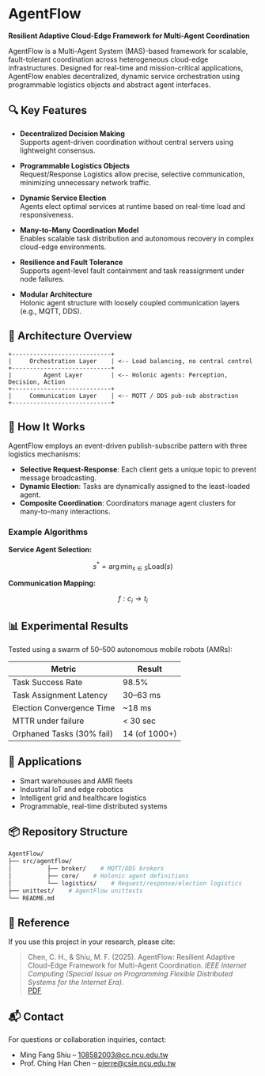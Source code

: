 # AgentFlow

**Resilient Adaptive Cloud-Edge Framework for Multi-Agent Coordination**

AgentFlow is a Multi-Agent System (MAS)-based framework for scalable, fault-tolerant coordination across heterogeneous cloud-edge infrastructures. Designed for real-time and mission-critical applications, AgentFlow enables decentralized, dynamic service orchestration using programmable logistics objects and abstract agent interfaces.

## 🔍 Key Features

- **Decentralized Decision Making**  
  Supports agent-driven coordination without central servers using lightweight consensus.

- **Programmable Logistics Objects**  
  Request/Response Logistics allow precise, selective communication, minimizing unnecessary network traffic.

- **Dynamic Service Election**  
  Agents elect optimal services at runtime based on real-time load and responsiveness.

- **Many-to-Many Coordination Model**  
  Enables scalable task distribution and autonomous recovery in complex cloud-edge environments.

- **Resilience and Fault Tolerance**  
  Supports agent-level fault containment and task reassignment under node failures.

- **Modular Architecture**  
  Holonic agent structure with loosely coupled communication layers (e.g., MQTT, DDS).

## 🧱 Architecture Overview

```
+----------------------------+
|     Orchestration Layer    | <-- Load balancing, no central control
+----------------------------+
|         Agent Layer        | <-- Holonic agents: Perception, Decision, Action
+----------------------------+
|     Communication Layer    | <-- MQTT / DDS pub-sub abstraction
+----------------------------+
```

## 🧠 How It Works

AgentFlow employs an event-driven publish-subscribe pattern with three logistics mechanisms:

- **Selective Request-Response**: Each client gets a unique topic to prevent message broadcasting.
- **Dynamic Election**: Tasks are dynamically assigned to the least-loaded agent.
- **Composite Coordination**: Coordinators manage agent clusters for many-to-many interactions.

### Example Algorithms

**Service Agent Selection:**
```math
s^* = \arg\min_{s \in S} \text{Load}(s)
```

**Communication Mapping:**
```math
f: c_i \rightarrow t_i
```

## 📊 Experimental Results

Tested using a swarm of 50–500 autonomous mobile robots (AMRs):

| Metric                    | Result            |
|---------------------------|-------------------|
| Task Success Rate         | 98.5%             |
| Task Assignment Latency   | 30–63 ms          |
| Election Convergence Time | ~18 ms            |
| MTTR under failure        | < 30 sec          |
| Orphaned Tasks (30% fail) | 14 (of 1000+)     |

## 🚀 Applications

- Smart warehouses and AMR fleets
- Industrial IoT and edge robotics
- Intelligent grid and healthcare logistics
- Programmable, real-time distributed systems

## 📦 Repository Structure

```bash
AgentFlow/
├── src/agentflow/
│          ├── broker/    # MQTT/DDS brokers
│          ├── core/    # Holonic agent definitions
│          └── logistics/    # Request/response/election logistics
├── unittest/    # AgentFlow unittests
└── README.md
```

## 📖 Reference

If you use this project in your research, please cite:

> Chen, C. H., & Shiu, M. F. (2025). AgentFlow: Resilient Adaptive Cloud-Edge Framework for Multi-Agent Coordination. *IEEE Internet Computing (Special Issue on Programming Flexible Distributed Systems for the Internet Era)*.  
> [PDF](./AgentFlow-v20.pdf)

## 📬 Contact

For questions or collaboration inquiries, contact:

- Ming Fang Shiu – [108582003@cc.ncu.edu.tw](mailto:108582003@cc.ncu.edu.tw)
- Prof. Ching Han Chen – [pierre@csie.ncu.edu.tw](mailto:pierre@csie.ncu.edu.tw)
